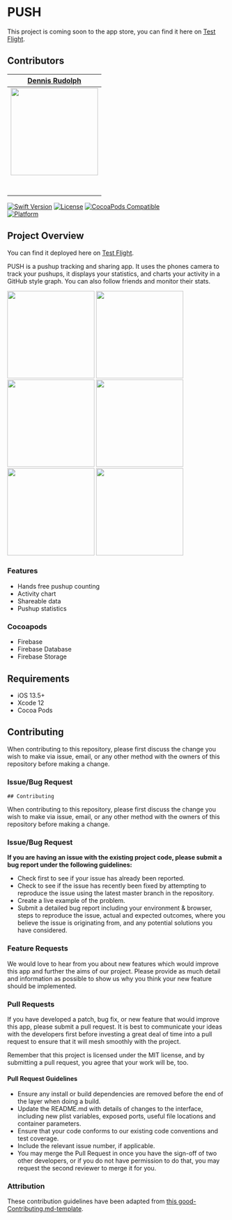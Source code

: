 # PUSH

This project is coming soon to the app store, you can find it here on [Test Flight](https://testflight.apple.com/join/8dgyclIS).

## Contributors


|                                       [Dennis Rudolph](https://github.com/drudolpho)                                        |
| :-----------------------------------------------------------------------------------------------------------: |
|                      [<img src="https://i.ibb.co/6mN3Qm3/IMG-20190124-WA0000.jpg" width = "200" />](https://github.com/)                       |
|                 [<img src="https://github.com/favicon.ico" width="15"> ](https://github.com/drudolpho)                 |
| [ <img src="https://static.licdn.com/sc/h/al2o9zrvru7aqj8e1x2rzsrca" width="15"> ](https://www.linkedin.com/in/dennis-rudolph-279797169/) |


[![Swift Version][swift-image]][swift-url]
[![License][license-image]][license-url]
[![CocoaPods Compatible](https://img.shields.io/cocoapods/v/EZSwiftExtensions.svg)](https://img.shields.io/cocoapods/v/LFAlertController.svg)  
[![Platform](https://img.shields.io/cocoapods/p/LFAlertController.svg?style=flat)](http://cocoapods.org/pods/LFAlertController)


## Project Overview

You can find it deployed here on [Test Flight](https://testflight.apple.com/join/8dgyclIS).

PUSH is a pushup tracking and sharing app. It uses the phones camera to track your pushups, it displays your statistics, and charts your activity in a GitHub style graph. You can also follow friends and monitor their stats.

<img src="https://i.ibb.co/W5mjCb3/IMG-0147.png" width = "200" />
<img src="https://i.ibb.co/3dxJcJQ/IMG-0138.png" width = "200" />
<img src="https://i.ibb.co/SwYh9zN/IMG-0148.png" width = "200" />
<img src="https://i.ibb.co/TbnyGBD/IMG-0143.png" width = "200" />
<img src="https://i.ibb.co/drxGvD6/IMG-0144.png" width = "200" />
<img src="https://i.ibb.co/G7JDbRG/IMG-0141.png" width = "200" />

### Features

-    Hands free pushup counting
-    Activity chart
-    Shareable data
-    Pushup statistics

### Cocoapods

- Firebase
- Firebase Database
- Firebase Storage

## Requirements

-   iOS 13.5+
-   Xcode 12
-   Cocoa Pods

## Contributing

When contributing to this repository, please first discuss the change you wish to make via issue, email, or any other method with the owners of this repository before making a change.

### Issue/Bug Request

    ## Contributing

When contributing to this repository, please first discuss the change you wish to make via issue, email, or any other method with the owners of this repository before making a change.

### Issue/Bug Request

 **If you are having an issue with the existing project code, please submit a bug report under the following guidelines:**
 - Check first to see if your issue has already been reported.
 - Check to see if the issue has recently been fixed by attempting to reproduce the issue using the latest master branch in the repository.
 - Create a live example of the problem.
 - Submit a detailed bug report including your environment & browser, steps to reproduce the issue, actual and expected outcomes,  where you believe the issue is originating from, and any potential solutions you have considered.

### Feature Requests

We would love to hear from you about new features which would improve this app and further the aims of our project. Please provide as much detail and information as possible to show us why you think your new feature should be implemented.

### Pull Requests

If you have developed a patch, bug fix, or new feature that would improve this app, please submit a pull request. It is best to communicate your ideas with the developers first before investing a great deal of time into a pull request to ensure that it will mesh smoothly with the project.

Remember that this project is licensed under the MIT license, and by submitting a pull request, you agree that your work will be, too.

#### Pull Request Guidelines

- Ensure any install or build dependencies are removed before the end of the layer when doing a build.
- Update the README.md with details of changes to the interface, including new plist variables, exposed ports, useful file locations and container parameters.
- Ensure that your code conforms to our existing code conventions and test coverage.
- Include the relevant issue number, if applicable.
- You may merge the Pull Request in once you have the sign-off of two other developers, or if you do not have permission to do that, you may request the second reviewer to merge it for you.

### Attribution

These contribution guidelines have been adapted from [this good-Contributing.md-template](https://gist.github.com/PurpleBooth/b24679402957c63ec426).


[swift-image]: https://img.shields.io/badge/swift-5.0-orange.svg
[swift-url]: https://swift.org/
[license-image]: https://img.shields.io/badge/License-MIT-blue.svg
[license-url]: LICENSE
